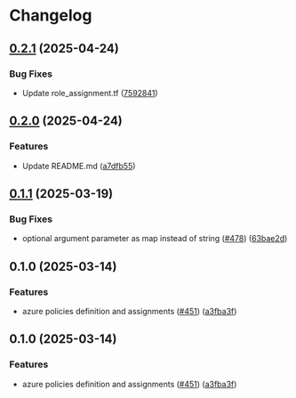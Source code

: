 # Changelog

## [0.2.1](https://github.com/prefapp/tfm/compare/azure-policy-assignments-v0.2.0...azure-policy-assignments-v0.2.1) (2025-04-24)


### Bug Fixes

* Update role_assignment.tf ([7592841](https://github.com/prefapp/tfm/commit/75928419415d74de12d2d38a602df7aa703c860e))

## [0.2.0](https://github.com/prefapp/tfm/compare/azure-policy-assignments-v0.1.1...azure-policy-assignments-v0.2.0) (2025-04-24)


### Features

* Update README.md ([a7dfb55](https://github.com/prefapp/tfm/commit/a7dfb55b83447cf3ef08d168ab756e791f322e7a))

## [0.1.1](https://github.com/prefapp/tfm/compare/azure-policy-assignments-v0.1.0...azure-policy-assignments-v0.1.1) (2025-03-19)


### Bug Fixes

* optional argument parameter as map instead of string ([#478](https://github.com/prefapp/tfm/issues/478)) ([63bae2d](https://github.com/prefapp/tfm/commit/63bae2d4795e2c71309a4eea8a207d80afe11be5))

## 0.1.0 (2025-03-14)


### Features

* azure policies definition and assignments ([#451](https://github.com/prefapp/tfm/issues/451)) ([a3fba3f](https://github.com/prefapp/tfm/commit/a3fba3fba266933e07cf1c91ccb2975d690035e0))

## 0.1.0 (2025-03-14)


### Features

* azure policies definition and assignments ([#451](https://github.com/prefapp/tfm/issues/451)) ([a3fba3f](https://github.com/prefapp/tfm/commit/a3fba3fba266933e07cf1c91ccb2975d690035e0))
